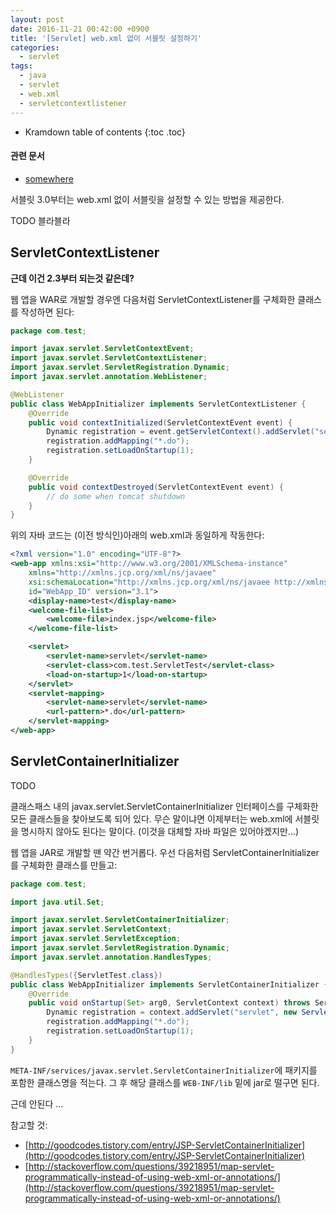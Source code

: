 ```yaml
---
layout: post
date: 2016-11-21 00:42:00 +0900
title: '[Servlet] web.xml 없이 서블릿 설정하기'
categories:
  - servlet
tags:
  - java
  - servlet
  - web.xml
  - servletcontextlistener
---
```


* Kramdown table of contents
{:toc .toc}

#### 관련 문서

- [somewhere](somewhere)

서블릿 3.0부터는 web.xml 없이 서블릿을 설정할 수 있는 방법을 제공한다.

TODO 블라블라

## ServletContextListener

**근데 이건 2.3부터 되는것 같은데?**

웹 앱을 WAR로 개발할 경우엔 다음처럼 ServletContextListener를 구체화한 클래스를 작성하면 된다:

```java
package com.test;

import javax.servlet.ServletContextEvent;
import javax.servlet.ServletContextListener;
import javax.servlet.ServletRegistration.Dynamic;
import javax.servlet.annotation.WebListener;

@WebListener
public class WebAppInitializer implements ServletContextListener {
    @Override
    public void contextInitialized(ServletContextEvent event) {
        Dynamic registration = event.getServletContext().addServlet("servlet", new ServletTest());
        registration.addMapping("*.do");
        registration.setLoadOnStartup(1);
    }

    @Override
    public void contextDestroyed(ServletContextEvent event) {
        // do some when tomcat shutdown
    }
}
```

위의 자바 코드는 (이전 방식인)아래의 web.xml과 동일하게 작동한다:

```xml
<?xml version="1.0" encoding="UTF-8"?>
<web-app xmlns:xsi="http://www.w3.org/2001/XMLSchema-instance"
    xmlns="http://xmlns.jcp.org/xml/ns/javaee"
    xsi:schemaLocation="http://xmlns.jcp.org/xml/ns/javaee http://xmlns.jcp.org/xml/ns/javaee/web-app_3_1.xsd"
    id="WebApp_ID" version="3.1">
    <display-name>test</display-name>
    <welcome-file-list>
        <welcome-file>index.jsp</welcome-file>
    </welcome-file-list>

    <servlet>
        <servlet-name>servlet</servlet-name>
        <servlet-class>com.test.ServletTest</servlet-class>
        <load-on-startup>1</load-on-startup>
    </servlet>
    <servlet-mapping>
        <servlet-name>servlet</servlet-name>
        <url-pattern>*.do</url-pattern>
    </servlet-mapping>
</web-app>
```

## ServletContainerInitializer

TODO

클래스패스 내의 javax.servlet.ServletContainerInitializer 인터페이스를 구체화한 모든 클래스들을 찾아보도록  되어 있다. 무슨 말이냐면 이제부터는 web.xml에 서블릿을 명시하지 않아도 된다는 말이다. (이것을 대체할 자바 파일은 있어야겠지만...)

웹 앱을 JAR로 개발할 땐 약간 번거롭다. 우선 다음처럼 ServletContainerInitializer를 구체화한 클래스를 만들고:

```java
package com.test;

import java.util.Set;

import javax.servlet.ServletContainerInitializer;
import javax.servlet.ServletContext;
import javax.servlet.ServletException;
import javax.servlet.ServletRegistration.Dynamic;
import javax.servlet.annotation.HandlesTypes;

@HandlesTypes({ServletTest.class})
public class WebAppInitializer implements ServletContainerInitializer {
    @Override
    public void onStartup(Set> arg0, ServletContext context) throws ServletException {
        Dynamic registration = context.addServlet("servlet", new ServletTest());
        registration.addMapping("*.do");
        registration.setLoadOnStartup(1);
    }
}
```

`META-INF/services/javax.servlet.ServletContainerInitializer`에 패키지를 포함한 클래스명을 적는다. 그 후 해당 클래스를 `WEB-INF/lib` 밑에 jar로 떨구면 된다.

근데 안된다 ...

참고할 것:

- [http://goodcodes.tistory.com/entry/JSP-ServletContainerInitializer](http://goodcodes.tistory.com/entry/JSP-ServletContainerInitializer)
- [http://stackoverflow.com/questions/39218951/map-servlet-programmatically-instead-of-using-web-xml-or-annotations/](http://stackoverflow.com/questions/39218951/map-servlet-programmatically-instead-of-using-web-xml-or-annotations/)
